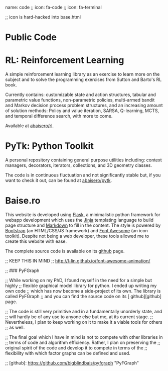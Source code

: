 name: code
;; icon: fa-code
;; icon: fa-terminal

;; icon is hard-hacked into base.html

# Public Code

<span class="begin_article" id="rl"></span>

# RL: Reinforcement Learning

A simple reinforcement learning library as an exercise to learn more on the
subject and to solve the programming exercises from Sutton and Barto's RL book.

Currently contains:  customizable state and action structures, tabular and
parametric value functions, non-parametric policies, multi-armed bandit and
Markov decision process problem structures, and an increasing amount of
solution methods:  Policy and value iteration, SARSA, Q-learning, MCTS, and
temporal difference search, with more to come.

Available at [<span class="fab fa-github-alt fa-lg"></span>
abaisero/rl][rl].

[rl]: https://github.com/abaisero/rl "Reinforcement learning repository"

<span class="end_article"></span>

<span class="begin_article" id="pytk"></span>

# PyTk: Python Toolkit

A personal repository containing general purpose utilities including: context
managers, decorators, iterators, collections, and 3D geometry classes.

The code is in continuous fluctuation and not significantly stable but, if you
want to check it out, can be found at [<span class="fab fa-github-alt
fa-lg"></span> abaisero/pytk][pytk].

[pytk]: https://github.com/abaisero/pytk "Python toolkit repository"

<span class="end_article"></span>

<span class="begin_article" id="baise.ro"></span>

# Baise.ro

This website is developed using [Flask][flask], a minimalistic python framework
for webapp development which uses the [Jinja][jinja] templating language to
build page structure and [Markdown][markdown] to fill in the content.  The
style is powered by [Bootstrap][bootstrap] (an HTML/CSS/JS framework) and [Font
Awesome][fontawesome] (an icon toolkit).  Despite not being a web developer,
these tools allowed me to create this website with ease.

The complete source code is available on its [<span class="fab fa-github-alt
fa-lg"></span> github][baise.ro] page.

;; KEEP THIS IN MIND
;; http://l-lin.github.io/font-awesome-animation/

[flask]: http://flask.pocoo.org "Flask"
[jekyll]: http://jekyllrb.com "Jekyll"
[bootstrap]: http://getbootstrap.com "Bootstrap"
[fontawesome]: http://fontawesome.io/ "Font Awesome"
[fontmfizz]: http://fizzed.com/oss/font-mfizz
[markdown]: http://daringfireball.net/projects/markdown/syntax "Markdown"
[liquid]: http://liquidmarkup.org "Liquid"
[jinja]: http://jinja.pocoo.org "Jinja"
[slosh]: https://stevelosh.com "Steve Losh"
[datagen]: http://datagenetics.com/blog "Data Genetics"
[baise.ro]: https://github.com/abaisero/baise.ro "Baise.ro repository"

;; ### PyFGraph

;; While working on my PhD, I found myself in the need for a simple but highly
;; flexible graphical model library for python.  I ended up writing my own code
;; which has now become a side-project of its own.  The library is called PyFGraph
;; and you can find the source code on its [<span class="fa fa-github-alt
;; fa-lg"></span> github][github] page.

;; The code is still very primitive and in a fundamentally unorderly state, and
;; will hardly be of any use to anyone else but me, at its current stage.
;; Nevertheless, I plan to keep working on it to make it a viable tools for others
;; as well.

;; The final goal which I have in mind is not to compete with other libraries in
;; terms of code and algorithm efficiency.  Rather, I plan on preserving the
;; original spirit of the code and develop it to compete in terms of the
;; flexibility with which factor graphs can be defined and used.

;; [github]: https://github.com/bigblindbais/pyfgraph "PyFGraph"

<span class="end_article"></span>
